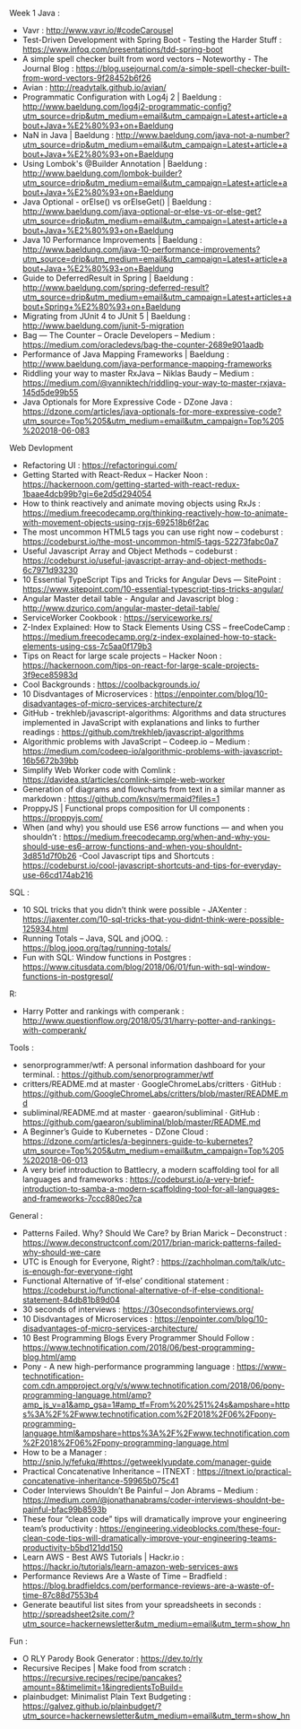 Week 1
Java :
- Vavr : http://www.vavr.io/#codeCarousel
- Test-Driven Development with Spring Boot - Testing the Harder Stuff : https://www.infoq.com/presentations/tdd-spring-boot
- A simple spell checker built from word vectors – Noteworthy - The Journal Blog : https://blog.usejournal.com/a-simple-spell-checker-built-from-word-vectors-9f28452b6f26
- Avian : http://readytalk.github.io/avian/
- Programmatic Configuration with Log4j 2 | Baeldung : http://www.baeldung.com/log4j2-programmatic-config?utm_source=drip&utm_medium=email&utm_campaign=Latest+article+about+Java+%E2%80%93+on+Baeldung
- NaN in Java | Baeldung : http://www.baeldung.com/java-not-a-number?utm_source=drip&utm_medium=email&utm_campaign=Latest+article+about+Java+%E2%80%93+on+Baeldung
- Using Lombok's @Builder Annotation | Baeldung : http://www.baeldung.com/lombok-builder?utm_source=drip&utm_medium=email&utm_campaign=Latest+article+about+Java+%E2%80%93+on+Baeldung
- Java Optional - orElse() vs orElseGet() | Baeldung : http://www.baeldung.com/java-optional-or-else-vs-or-else-get?utm_source=drip&utm_medium=email&utm_campaign=Latest+article+about+Java+%E2%80%93+on+Baeldung
- Java 10 Performance Improvements | Baeldung : http://www.baeldung.com/java-10-performance-improvements?utm_source=drip&utm_medium=email&utm_campaign=Latest+article+about+Java+%E2%80%93+on+Baeldung
- Guide to DeferredResult in Spring | Baeldung : http://www.baeldung.com/spring-deferred-result?utm_source=drip&utm_medium=email&utm_campaign=Latest+articles+about+Spring+%E2%80%93+on+Baeldung
- Migrating from JUnit 4 to JUnit 5 | Baeldung : http://www.baeldung.com/junit-5-migration
- Bag — The Counter – Oracle Developers – Medium : https://medium.com/oracledevs/bag-the-counter-2689e901aadb
- Performance of Java Mapping Frameworks | Baeldung : http://www.baeldung.com/java-performance-mapping-frameworks    
- Riddling your way to master RxJava – Niklas Baudy – Medium : https://medium.com/@vanniktech/riddling-your-way-to-master-rxjava-145d5de99b55
- Java Optionals for More Expressive Code - DZone Java : https://dzone.com/articles/java-optionals-for-more-expressive-code?utm_source=Top%205&utm_medium=email&utm_campaign=Top%205%202018-06-083


Web Devlopment
- Refactoring UI : https://refactoringui.com/
- Getting Started with React-Redux – Hacker Noon : https://hackernoon.com/getting-started-with-react-redux-1baae4dcb99b?gi=6e2d5d294054
- How to think reactively and animate moving objects using RxJs : https://medium.freecodecamp.org/thinking-reactively-how-to-animate-with-movement-objects-using-rxjs-692518b6f2ac
- The most uncommon HTML5 tags you can use right now – codeburst : https://codeburst.io/the-most-uncommon-html5-tags-52273fabc0a7
- Useful Javascript Array and Object Methods – codeburst : https://codeburst.io/useful-javascript-array-and-object-methods-6c7971d93230
- 10 Essential TypeScript Tips and Tricks for Angular Devs — SitePoint : https://www.sitepoint.com/10-essential-typescript-tips-tricks-angular/
- Angular Master detail table - Angular and Javascript blog : http://www.dzurico.com/angular-master-detail-table/
- ServiceWorker Cookbook : https://serviceworke.rs/
- Z-Index Explained: How to Stack Elements Using CSS – freeCodeCamp : https://medium.freecodecamp.org/z-index-explained-how-to-stack-elements-using-css-7c5aa0f179b3
- Tips on React for large scale projects – Hacker Noon : https://hackernoon.com/tips-on-react-for-large-scale-projects-3f9ece85983d
- Cool Backgrounds : https://coolbackgrounds.io/
- 10 Disdvantages of Microservices : https://enpointer.com/blog/10-disadvantages-of-micro-services-architecture/z
- GitHub - trekhleb/javascript-algorithms: Algorithms and data structures implemented in JavaScript with explanations and links to further readings : https://github.com/trekhleb/javascript-algorithms
- Algorithmic problems with JavaScript – Codeep.io – Medium : https://medium.com/codeep-io/algorithmic-problems-with-javascript-16b5672b39bb
- Simplify Web Worker code with Comlink : https://davidea.st/articles/comlink-simple-web-worker
- Generation of diagrams and flowcharts from text in a similar manner as markdown : https://github.com/knsv/mermaid?files=1
- ProppyJS | Functional props composition for UI components : https://proppyjs.com/
- When (and why) you should use ES6 arrow functions — and when you shouldn’t : https://medium.freecodecamp.org/when-and-why-you-should-use-es6-arrow-functions-and-when-you-shouldnt-3d851d7f0b26
-Cool Javascript tips and Shortcuts : https://codeburst.io/cool-javascript-shortcuts-and-tips-for-everyday-use-66cd174ab216

SQL :
- 10 SQL tricks that you didn’t think were possible - JAXenter : https://jaxenter.com/10-sql-tricks-that-you-didnt-think-were-possible-125934.html
- Running Totals – Java, SQL and jOOQ. : https://blog.jooq.org/tag/running-totals/
- Fun with SQL: Window functions in Postgres : https://www.citusdata.com/blog/2018/06/01/fun-with-sql-window-functions-in-postgresql/


R:
- Harry Potter and rankings with comperank : http://www.questionflow.org/2018/05/31/harry-potter-and-rankings-with-comperank/

Tools :
-  senorprogrammer/wtf: A personal information dashboard for your terminal. : https://github.com/senorprogrammer/wtf
- critters/README.md at master · GoogleChromeLabs/critters · GitHub : https://github.com/GoogleChromeLabs/critters/blob/master/README.md
- subliminal/README.md at master · gaearon/subliminal · GitHub : https://github.com/gaearon/subliminal/blob/master/README.md
- A Beginner’s Guide to Kubernetes - DZone Cloud : https://dzone.com/articles/a-beginners-guide-to-kubernetes?utm_source=Top%205&utm_medium=email&utm_campaign=Top%205%202018-06-013
- A very brief introduction to Battlecry, a modern scaffolding tool for all languages and frameworks : https://codeburst.io/a-very-brief-introduction-to-samba-a-modern-scaffolding-tool-for-all-languages-and-frameworks-7ccc880ec7ca


General :
- Patterns Failed. Why? Should We Care? by Brian Marick – Deconstruct : https://www.deconstructconf.com/2017/brian-marick-patterns-failed-why-should-we-care
- UTC is Enough for Everyone, Right? : https://zachholman.com/talk/utc-is-enough-for-everyone-right
- Functional Alternative of ‘if-else’ conditional statement : https://codeburst.io/functional-alternative-of-if-else-conditional-statement-84db81b89d04
- 30 seconds of interviews : https://30secondsofinterviews.org/
- 10 Disdvantages of Microservices : https://enpointer.com/blog/10-disadvantages-of-micro-services-architecture/
- 10 Best Programming Blogs Every Programmer Should Follow : https://www.technotification.com/2018/06/best-programming-blog.html/amp
- Pony - A new high-performance programming language : https://www-technotification-com.cdn.ampproject.org/v/s/www.technotification.com/2018/06/pony-programming-language.html/amp?amp_js_v=a1&amp_gsa=1#amp_tf=From%20%251%24s&ampshare=https%3A%2F%2Fwww.technotification.com%2F2018%2F06%2Fpony-programming-language.html&ampshare=https%3A%2F%2Fwww.technotification.com%2F2018%2F06%2Fpony-programming-language.html
- How to be a Manager : http://snip.ly/fefukq/#https://getweeklyupdate.com/manager-guide
- Practical Concatenative Inheritance – ITNEXT : https://itnext.io/practical-concatenative-inheritance-59965b075c41
- Coder Interviews Shouldn’t Be Painful – Jon Abrams – Medium : https://medium.com/@jonathanabrams/coder-interviews-shouldnt-be-painful-bfac99b8593b
- These four “clean code” tips will dramatically improve your engineering team’s productivity : https://engineering.videoblocks.com/these-four-clean-code-tips-will-dramatically-improve-your-engineering-teams-productivity-b5bd121dd150
- Learn AWS - Best AWS Tutorials | Hackr.io : https://hackr.io/tutorials/learn-amazon-web-services-aws
- Performance Reviews Are a Waste of Time – Bradfield : https://blog.bradfieldcs.com/performance-reviews-are-a-waste-of-time-87c88d7553b4
- Generate beautiful list sites from your spreadsheets in seconds : http://spreadsheet2site.com/?utm_source=hackernewsletter&utm_medium=email&utm_term=show_hn


Fun :

- O RLY Parody Book Generator : https://dev.to/rly
- Recursive Recipes | Make food from scratch : https://recursive.recipes/recipe/pancakes?amount=8&timelimit=1&ingredientsToBuild=
- plainbudget: Minimalist Plain Text Budgeting : https://galvez.github.io/plainbudget/?utm_source=hackernewsletter&utm_medium=email&utm_term=show_hn




